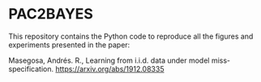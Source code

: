 # PAC2BAYES
This repository contains the Python code to reproduce all the figures and experiments presented in the paper: 

Masegosa, Andrés. R., Learning from i.i.d. data under model miss-specification. https://arxiv.org/abs/1912.08335
